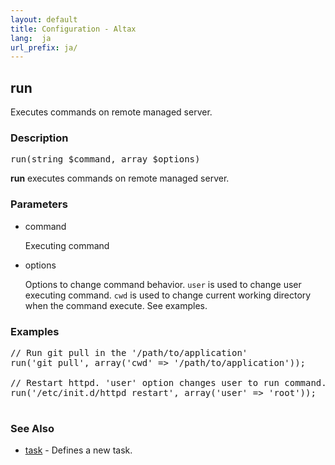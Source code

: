 ```yaml
---
layout: default
title: Configuration - Altax
lang:  ja
url_prefix: ja/
---
```

## run

Executes commands on remote managed server.

### Description

<pre class="php-nonumber">
run(string $command, array $options)
</pre>

**run** executes commands on remote managed server.

### Parameters

* command

  Executing command

* options

  Options to change command behavior.
  `user` is used to change user executing command.
  `cwd` is used to change current working directory when the command execute.
  See examples.




### Examples

<pre class="php-nonumber">
// Run git pull in the '/path/to/application'
run('git pull', array('cwd' => '/path/to/application'));

// Restart httpd. 'user' option changes user to run command. You need to setup sudo configuration on altax ssh connection user.
run('/etc/init.d/httpd restart', array('user' => 'root'));

</pre>

### See Also

* [task](/altax/ja/documentation/configuration/task.html) - Defines a new task.

